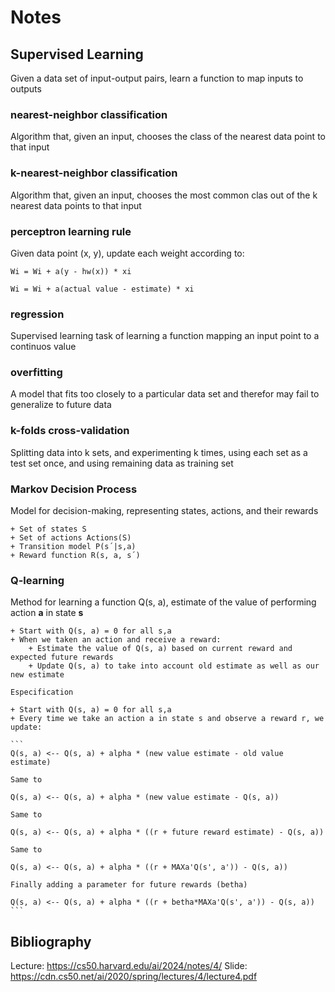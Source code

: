 # Notes

## Supervised Learning

Given a data set of input-output pairs, learn a function to map inputs to outputs

### nearest-neighbor classification

Algorithm that, given an input, chooses the class of the nearest data point to that input

### k-nearest-neighbor classification

Algorithm that, given an input, chooses the most common clas out of the k nearest data points to that input

### perceptron learning rule

Given data point (x, y), update each weight according to:

```
Wi = Wi + a(y - hw(x)) * xi
```

```
Wi = Wi + a(actual value - estimate) * xi
```

### regression

Supervised learning task of learning a function mapping an input point to a continuos value

### overfitting

A model  that fits too closely to a particular data set and therefor may fail to generalize to future data

### k-folds cross-validation

Splitting data into k sets, and experimenting k times, using each set as a test set once, and using remaining data as training set

### Markov Decision Process

Model for decision-making, representing states, actions, and their rewards

    + Set of states S
    + Set of actions Actions(S)
    + Transition model P(s´|s,a)
    + Reward function R(s, a, s´)

### Q-learning

Method for learning a function Q(s, a), estimate of the value of performing action **a** in state **s**

    + Start with Q(s, a) = 0 for all s,a
    + When we taken an action and receive a reward:
        + Estimate the value of Q(s, a) based on current reward and expected future rewards
        + Update Q(s, a) to take into account old estimate as well as our new estimate

    Especification

    + Start with Q(s, a) = 0 for all s,a
    + Every time we take an action a in state s and observe a reward r, we update:

    ```
    Q(s, a) <-- Q(s, a) + alpha * (new value estimate - old value estimate)

    Same to

    Q(s, a) <-- Q(s, a) + alpha * (new value estimate - Q(s, a))

    Same to

    Q(s, a) <-- Q(s, a) + alpha * ((r + future reward estimate) - Q(s, a))

    Same to

    Q(s, a) <-- Q(s, a) + alpha * ((r + MAXa'Q(s', a')) - Q(s, a))

    Finally adding a parameter for future rewards (betha)

    Q(s, a) <-- Q(s, a) + alpha * ((r + betha*MAXa'Q(s', a')) - Q(s, a))
    ```


## Bibliography
Lecture: https://cs50.harvard.edu/ai/2024/notes/4/
Slide: https://cdn.cs50.net/ai/2020/spring/lectures/4/lecture4.pdf
